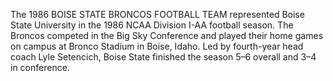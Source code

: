 The 1986 BOISE STATE BRONCOS FOOTBALL TEAM represented Boise State University in the 1986 NCAA Division I-AA football season. The Broncos competed in the Big Sky Conference and played their home games on campus at Bronco Stadium in Boise, Idaho. Led by fourth-year head coach Lyle Setencich, Boise State finished the season 5–6 overall and 3–4 in conference.
